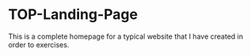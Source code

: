 # TOP-Landing-Page
This is a complete homepage for a typical website that I have created in order to exercises.